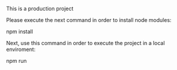 This is a production project

Please execute the next command in order to install node modules:

npm install

Next, use this command in order to execute the project in a local enviroment:

npm run